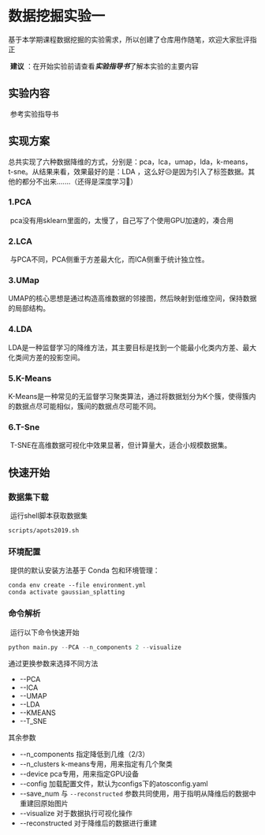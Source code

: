 # 数据挖掘实验一
​	基于本学期课程数据挖掘的实验需求，所以创建了仓库用作随笔，欢迎大家批评指正

​	**建议** ：在开始实验前请查看***实验指导书***了解本实验的主要内容

## 实验内容
​       参考实验指导书
## 实现方案

​	总共实现了六种数据降维的方式，分别是：pca，lca，umap，lda，k-means，t-sne。从结果来看，效果最好的是：LDA ，这么好😥是因为引入了标签数据。其他的都分不出来.......（还得是深度学习🐶）

### 1.PCA

​	pca没有用sklearn里面的，太慢了，自己写了个使用GPU加速的，凑合用

### 2.LCA

​	与PCA不同，PCA侧重于方差最大化，而ICA侧重于统计独立性。

### 3.UMap

​	UMAP的核心思想是通过构造高维数据的邻接图，然后映射到低维空间，保持数据的局部结构。

### 4.LDA

​	LDA是一种监督学习的降维方法，其主要目标是找到一个能最小化类内方差、最大化类间方差的投影空间。

### 5.K-Means

​	K-Means是一种常见的无监督学习聚类算法，通过将数据划分为K个簇，使得簇内的数据点尽可能相似，簇间的数据点尽可能不同。

### 6.T-Sne

​	T-SNE在高维数据可视化中效果显著，但计算量大，适合小规模数据集。

## 快速开始

### 数据集下载

​	运行shell脚本获取数据集 

```shell
scripts/apots2019.sh 
```

### 环境配置

​	提供的默认安装方法基于 Conda 包和环境管理：

```shell
conda env create --file environment.yml
conda activate gaussian_splatting
```

### 命令解析

​	运行以下命令快速开始

```python
python main.py --PCA --n_components 2 --visualize
```

通过更换参数来选择不同方法

- --PCA
- --ICA
- --UMAP
- --LDA
- --KMEANS
- --T_SNE

其余参数
* --n_components	指定降低到几维（2/3）
* --n_clusters                k-means专用，用来指定有几个聚类
* --device                       pca专用，用来指定GPU设备
* --config                       加载配置文件，默认为configs下的atosconfig.yaml
* --save_num               与 `--reconstructed` 参数共同使用，用于指明从降维后的数据中重建回原始图片
* --visualize                  对于数据执行可视化操作
* --reconstructed        对于降维后的数据进行重建